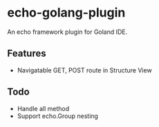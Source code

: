 # echo-golang-plugin

An echo framework plugin for Goland IDE.

## Features
- Navigatable GET, POST route in Structure View

## Todo
- Handle all method
- Support echo.Group nesting
